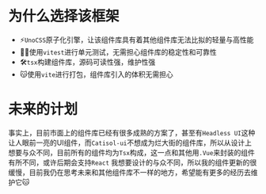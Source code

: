 # 为什么选择该框架
- ⚡`UnoCSS`原子化引擎，让该组件库具有着其他组件库无法比拟的轻量与高性能
- 😶‍🌫️使用`vitest`进行单元测试，无需担心组件库的稳定性和可靠性
- 🛠️`tsx`构建组件库，源码可读性强，维护性强
- 😽使用`vite`进行打包，组件库引入的体积无需担心

# 未来的计划
事实上，目前市面上的组件库已经有很多成熟的方案了，甚至有`Headless UI`这种让人眼前一亮的UI组件，而`Catisol-ui`不想成为烂大街的组件库，所以从设计上想要与众不同，目前所有的组件均为`Tsx`构成，这一点和其他用`.Vue`来封装的组件有所不同，或许后期会支持`React`
我想要设计的与众不同，所以我的组件更新的很缓慢，目前我仍在思考未来和其他组件库不一样的地方，希望能有更多的经历去维护它🐱